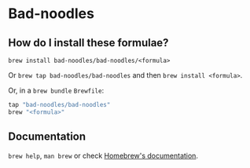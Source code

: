 # Bad-noodles

## How do I install these formulae?

`brew install bad-noodles/bad-noodles/<formula>`

Or `brew tap bad-noodles/bad-noodles` and then `brew install <formula>`.

Or, in a `brew bundle` `Brewfile`:

```ruby
tap "bad-noodles/bad-noodles"
brew "<formula>"
```

## Documentation

`brew help`, `man brew` or check [Homebrew's documentation](https://docs.brew.sh).
